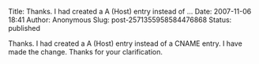 Title: Thanks. I had created a A (Host) entry instead of ...
Date: 2007-11-06 18:41
Author: Anonymous
Slug: post-2571355958584476868
Status: published

Thanks. I had created a A (Host) entry instead of a CNAME entry. I have made the change. Thanks for your clarification.
